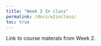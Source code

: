 ```yaml
---
title: "Week 2 In class"
permalink: /docs/w2inclass/
toc: true
---
```


Link to course materals from Week 2. 

<!--
# Day 4: April 13, 2020

[Class Slides](https://stanford-bioe80.github.io/docs/Stanford_BIOE80_Day4_13April20.pdf)

[Class Audio/Video](https://canvas.stanford.edu/courses/115648/files/folder/13%20April%202020%20-%20Audio%20Video)
-->

<!--
# Day 5: April 15, 2020

[Class Slides](https://stanford-bioe80.github.io/docs/Stanford_BIOE80_Day5_15April20.pdf)

[Class Audio/Video](https://canvas.stanford.edu/courses/115648/files/folder/15%20April%202020%20-%20Audio%20Video)
-->

<!--
# Day 6: April 17, 2020

[Class Slides](https://stanford-bioe80.github.io/docs/Stanford_BIOE80_Day6_17April20.pdf)

[Class Audio/Video](https://canvas.stanford.edu/courses/115648/files/folder/17%20April%202020%20-%20Audio%20Video)
-->

